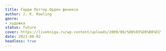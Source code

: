 ```yaml
---
title: Гарри Поттер.Орден феникса
author: J. K. Rowling
genre:
- художка
status: future
cover: https://livekniga.ru/wp-content/uploads/2009/08/%D0%93%D0%B0%D1%80%D1%80%D0%B8-%D0%9F%D0%BE%D1%82%D1%82%D0%B5%D1%80-%D0%B8-%D0%9E%D1%80%D0%B4%D0%B5%D0%BD-%D0%A4%D0%B5%D0%BD%D0%B8%D0%BA%D1%81%D0%B0.jpg
date: 2023-08-02
headless: true
---
```


